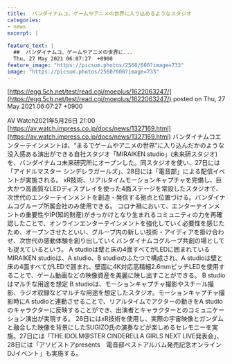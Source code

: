 ```yaml
---
title:  バンダイナムコ、ゲームやアニメの世界に入り込めるようなスタジオ  
categories:
- news
excerpt: |
  
feature_text: |
  ##  バンダイナムコ、ゲームやアニメの世界に...
  Thu, 27 May 2021 06:07:27  +0900
feature_image: "https://picsum.photos/2560/600?image=733"
image: "https://picsum.photos/2560/600?image=733"
---
```


[https://egg.5ch.net/test/read.cgi/moeplus/1622063247/](https://egg.5ch.net/test/read.cgi/moeplus/1622063247/)
posted on Thu, 27 May 2021 06:07:27  +0900

<!--more-->

AV Watch2021年5月26日 21:00 [https://av.watch.impress.co.jp/docs/news/1327169.html](https://av.watch.impress.co.jp/docs/news/1327169.html) バンダイナムコエンターテインメントは、“まるでゲームやアニメの世界”に入り込んだかのような没入感ある演出ができる自社スタジオ「MIRAIKEN studio」(未来研スタジオ)を、バンダイナムコ未来研究所にオープンした。同スタジオを使い、27日には「アイドルマスター シンデレラガールズ」、28日には「電音部」による配信イベントが実施される。 xR技術、リアルタイムモーションキャプチャを完備し、巨大かつ高画質なLEDディスプレイを使った4面ステージを常設したスタジオで、次世代のエンターテインメントを創造・発信する拠点と位置づける。バンダイナムコグループ所属会社のみ使用できる。 コロナ禍において、エンターテインメントの重要性やIP(知的財産)がきっかけとなり生まれるコミュニティの力を再確認したことで、オンラインエンターテインメントを強化していく必要性を感じたため、オープンさせたといい、グループ内の新しい技術・アイディアを掛け合わせ、次世代の感動体験を創り出していくバンダイナムコグループ共創の場としても捉えているという。 A studioは壁と床の4面すべてがLEDに囲まれている MIRAIKEN studioは、A studio、B studioのふたつで構成され、A studioは壁と床の4面すべてがLEDで囲まれ、壁面に4K対応高精細2.6mmピッチLEDを使用することで、ゲーム動画などの映像資産を美麗に映し出すことができる。 B studioはマルチな用途を想定 B studioは、モーションキャプチャ撮影やスチール撮影、ラジオ収録などマルチな用途を想定したスタジオ。モーションキャプチャ撮影時にA studioと連動させることで、リアルタイムでアクターの動きをA studioのキャラクターに反映することができ、出演者とキャラクターとのコミュニケーション演出が実現する。 26日にはxR技術を使用し、実際の宇宙映像とガンダムと融合した映像を背景にしたSUGIZO氏の演奏などが楽しめるセレモニーを実施。27日には「THE IDOLM@STER CINDERELLA GIRLS NEXT LIVE発表会」、28日には「アソビストアpresents　電音部ベストアルバム発売記念オンラインDJイベント」も実施する。
